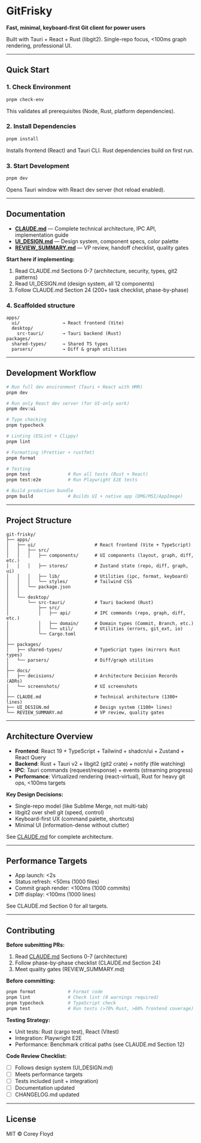 # GitFrisky

**Fast, minimal, keyboard-first Git client for power users**

Built with Tauri + React + Rust (libgit2). Single-repo focus, <100ms graph rendering, professional UI.

---

## Quick Start

### 1. Check Environment
```bash
pnpm check-env
```
This validates all prerequisites (Node, Rust, platform dependencies).

### 2. Install Dependencies
```bash
pnpm install
```
Installs frontend (React) and Tauri CLI. Rust dependencies build on first run.

### 3. Start Development
```bash
pnpm dev
```
Opens Tauri window with React dev server (hot reload enabled).

---

## Documentation

- **[CLAUDE.md](./CLAUDE.md)** — Complete technical architecture, IPC API, implementation guide
- **[UI_DESIGN.md](./UI_DESIGN.md)** — Design system, component specs, color palette
- **[REVIEW_SUMMARY.md](./REVIEW_SUMMARY.md)** — VP review, handoff checklist, quality gates

**Start here if implementing:**
1. Read CLAUDE.md Sections 0-7 (architecture, security, types, git2 patterns)
2. Read UI_DESIGN.md (design system, all 12 components)
3. Follow CLAUDE.md Section 24 (200+ task checklist, phase-by-phase)

### 4. Scaffolded structure

```
apps/
  ui/                → React frontend (Vite)
  desktop/
    src-tauri/       → Tauri backend (Rust)
packages/
  shared-types/      → Shared TS types
  parsers/           → Diff & graph utilities
```

---

## Development Workflow

```bash
# Run full dev environment (Tauri + React with HMR)
pnpm dev

# Run only React dev server (for UI-only work)
pnpm dev:ui

# Type checking
pnpm typecheck

# Linting (ESLint + Clippy)
pnpm lint

# Formatting (Prettier + rustfmt)
pnpm format

# Testing
pnpm test              # Run all tests (Rust + React)
pnpm test:e2e          # Run Playwright E2E tests

# Build production bundle
pnpm build             # Builds UI + native app (DMG/MSI/AppImage)
```

---

## Project Structure

```
git-frisky/
├── apps/
│   ├── ui/                      # React frontend (Vite + TypeScript)
│   │   ├── src/
│   │   │   ├── components/      # UI components (layout, graph, diff, etc.)
│   │   │   ├── stores/          # Zustand state (repo, diff, graph, ui)
│   │   │   ├── lib/             # Utilities (ipc, format, keyboard)
│   │   │   └── styles/          # Tailwind CSS
│   │   └── package.json
│   │
│   └── desktop/
│       └── src-tauri/           # Tauri backend (Rust)
│           ├── src/
│           │   ├── api/         # IPC commands (repo, graph, diff, etc.)
│           │   ├── domain/      # Domain types (Commit, Branch, etc.)
│           │   └── util/        # Utilities (errors, git_ext, io)
│           └── Cargo.toml
│
├── packages/
│   ├── shared-types/            # TypeScript types (mirrors Rust types)
│   └── parsers/                 # Diff/graph utilities
│
├── docs/
│   ├── decisions/               # Architecture Decision Records (ADRs)
│   └── screenshots/             # UI screenshots
│
├── CLAUDE.md                    # Technical architecture (1300+ lines)
├── UI_DESIGN.md                 # Design system (1100+ lines)
└── REVIEW_SUMMARY.md            # VP review, quality gates
```

---

## Architecture Overview

- **Frontend**: React 19 + TypeScript + Tailwind + shadcn/ui + Zustand + React Query
- **Backend**: Rust + Tauri v2 + libgit2 (git2 crate) + notify (file watching)
- **IPC**: Tauri commands (request/response) + events (streaming progress)
- **Performance**: Virtualized rendering (react-virtual), Rust for heavy git ops, <100ms targets

**Key Design Decisions:**
- Single-repo model (like Sublime Merge, not multi-tab)
- libgit2 over shell git (speed, control)
- Keyboard-first UX (command palette, shortcuts)
- Minimal UI (information-dense without clutter)

See [CLAUDE.md](./CLAUDE.md) for complete architecture.

---

## Performance Targets

- App launch: <2s
- Status refresh: <50ms (1000 files)
- Commit graph render: <100ms (1000 commits)
- Diff display: <100ms (1000 lines)

See CLAUDE.md Section 0 for all targets.

---

## Contributing

**Before submitting PRs:**
1. Read [CLAUDE.md](./CLAUDE.md) Sections 0-7 (architecture)
2. Follow phase-by-phase checklist (CLAUDE.md Section 24)
3. Meet quality gates (REVIEW_SUMMARY.md)

**Before committing:**
```bash
pnpm format            # Format code
pnpm lint              # Check lint (0 warnings required)
pnpm typecheck         # TypeScript check
pnpm test              # Run tests (>70% Rust, >60% frontend coverage)
```

**Testing Strategy:**
- Unit tests: Rust (cargo test), React (Vitest)
- Integration: Playwright E2E
- Performance: Benchmark critical paths (see CLAUDE.md Section 12)

**Code Review Checklist:**
- [ ] Follows design system (UI_DESIGN.md)
- [ ] Meets performance targets
- [ ] Tests included (unit + integration)
- [ ] Documentation updated
- [ ] CHANGELOG.md updated

---

## License

MIT © Corey Floyd
